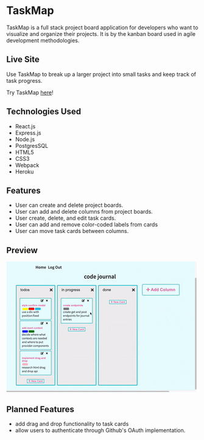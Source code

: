 # TaskMap

 TaskMap is a full stack project board application for developers who want to visualize and organize their projects. It is by the kanban board used in agile development methodologies.

## Live Site

Use TaskMap to break up a larger project into small tasks and keep track of task progress.

Try TaskMap [here](https://project-board-345.herokuapp.com/)!

## Technologies Used

- React.js
- Express.js
- Node.js
- PostgresSQL
- HTML5
- CSS3
- Webpack
- Heroku

## Features

- User can create and delete project boards.
- User can add and delete columns from project boards.
- User create, delete, and edit task cards.
- User can add and remove color-coded labels from cards
- User can move task cards between columns.

## Preview

![TaskMap](assets/demoCreateTask.gif)

## Planned Features

- add drag and drop functionality to task cards
- allow users to authenticate through Github's OAuth implementation.
